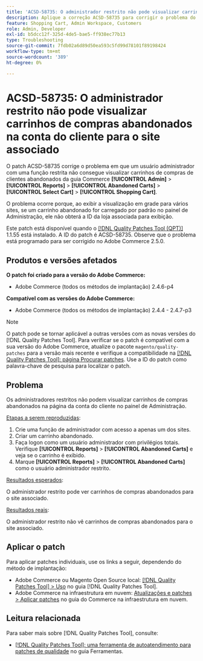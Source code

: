```yaml
---
title: 'ACSD-58735: O administrador restrito não pode visualizar carrinhos de compras abandonados na conta do cliente para o site associado'
description: Aplique a correção ACSD-58735 para corrigir o problema do Adobe Commerce em que um administrador restrito não consegue visualizar os carrinhos de compras abandonados na página da conta do cliente no Administrador do Commerce de um site associado.
feature: Shopping Cart, Admin Workspace, Customers
role: Admin, Developer
exl-id: b5dcc12f-325d-4de5-bae5-ff938ec77b13
type: Troubleshooting
source-git-commit: 7fdb02a6d89d50ea593c5fd99d78101f89198424
workflow-type: tm+mt
source-wordcount: '389'
ht-degree: 0%

---
```


# ACSD-58735: O administrador restrito não pode visualizar carrinhos de compras abandonados na conta do cliente para o site associado

O patch ACSD-58735 corrige o problema em que um usuário administrador com uma função restrita não consegue visualizar carrinhos de compras de clientes abandonados da guia Commerce **[!UICONTROL Admin]** > **[!UICONTROL Reports]** > **[!UICONTROL Abandoned Carts]** > **[!UICONTROL Select Cart]** > **[!UICONTROL Shopping Cart]**.

O problema ocorre porque, ao exibir a visualização em grade para vários sites, se um carrinho abandonado for carregado por padrão no painel de Administração, ele não obterá a ID da loja associada para exibição.

Este patch está disponível quando o [[!DNL Quality Patches Tool (QPT)]](/help/tools/quality-patches-tool/quality-patches-tool-to-self-serve-quality-patches.md) 1.1.55 está instalado. A ID do patch é ACSD-58735. Observe que o problema está programado para ser corrigido no Adobe Commerce 2.5.0.

## Produtos e versões afetados

**O patch foi criado para a versão do Adobe Commerce:**

* Adobe Commerce (todos os métodos de implantação) 2.4.6-p4

**Compatível com as versões do Adobe Commerce:**

* Adobe Commerce (todos os métodos de implantação) 2.4.4 - 2.4.7-p3

>[!NOTE]
>
>O patch pode se tornar aplicável a outras versões com as novas versões do [!DNL Quality Patches Tool]. Para verificar se o patch é compatível com a sua versão do Adobe Commerce, atualize o pacote `magento/quality-patches` para a versão mais recente e verifique a compatibilidade na [[!DNL Quality Patches Tool]: página Procurar patches](https://experienceleague.adobe.com/tools/commerce-quality-patches/index.html). Use a ID do patch como palavra-chave de pesquisa para localizar o patch.

## Problema

Os administradores restritos não podem visualizar carrinhos de compras abandonados na página da conta do cliente no painel de Administração.

<u>Etapas a serem reproduzidas</u>:

1. Crie uma função de administrador com acesso a apenas um dos sites.
1. Criar um carrinho abandonado.
1. Faça logon como um usuário administrador com privilégios totais. Verifique **[!UICONTROL Reports]** > **[!UICONTROL Abandoned Carts]** e veja se o carrinho é exibido.
1. Marque **[!UICONTROL Reports]** > **[!UICONTROL Abandoned Carts]** como o usuário administrador restrito.

<u>Resultados esperados</u>:

O administrador restrito pode ver carrinhos de compras abandonados para o site associado.

<u>Resultados reais</u>:

O administrador restrito não vê carrinhos de compras abandonados para o site associado.

## Aplicar o patch

Para aplicar patches individuais, use os links a seguir, dependendo do método de implantação:

* Adobe Commerce ou Magento Open Source local: [[!DNL Quality Patches Tool] > Uso](/help/tools/quality-patches-tool/usage.md) no guia [!DNL Quality Patches Tool].
* Adobe Commerce na infraestrutura em nuvem: [Atualizações e patches > Aplicar patches](https://experienceleague.adobe.com/docs/commerce-cloud-service/user-guide/develop/upgrade/apply-patches.html) no guia do Commerce na infraestrutura em nuvem.

## Leitura relacionada

Para saber mais sobre [!DNL Quality Patches Tool], consulte:

* [[!DNL Quality Patches Tool]: uma ferramenta de autoatendimento para patches de qualidade](/help/tools/quality-patches-tool/quality-patches-tool-to-self-serve-quality-patches.md) no guia Ferramentas.
